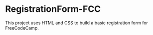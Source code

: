 # RegistrationForm-FCC
This project uses HTML and CSS to build a basic registration form for FreeCodeCamp.
